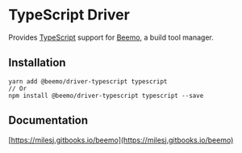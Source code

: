 # TypeScript Driver

Provides [TypeScript](https://github.com/microsoft/typescript) support for
[Beemo](https://github.com/milesj/beemo), a build tool manager.

## Installation

```
yarn add @beemo/driver-typescript typescript
// Or
npm install @beemo/driver-typescript typescript --save
```

## Documentation

[https://milesj.gitbooks.io/beemo](https://milesj.gitbooks.io/beemo)
